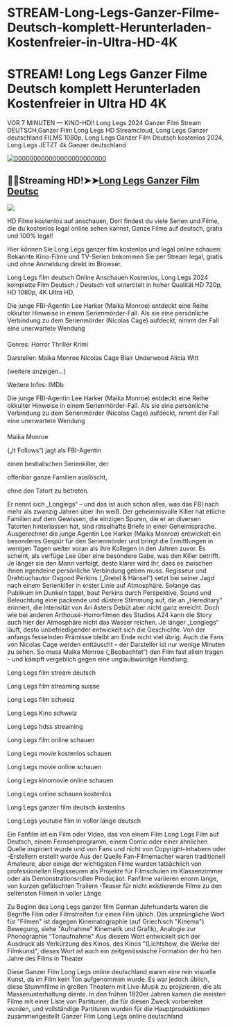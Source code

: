 # STREAM-Long-Legs-Ganzer-Filme-Deutsch-komplett-Herunterladen-Kostenfreier-in-Ultra-HD-4K

# STREAM! Long Legs Ganzer Filme Deutsch komplett Herunterladen Kostenfreier in Ultra HD 4K
<p dir="auto">VOR 7 MINUTEN — KINO-HD!! Long Legs 2024 Ganzer Film Stream DEUTSCH,Ganzer Film Long Legs HD Streamcloud, Long Legs Ganzer deutschland FILMS 1080p, Long Legs Ganzer Film Deutsch kostenlos 2024, Long Legs JETZT 4k Ganzer deutschland</p>
<p dir="auto"><a href="https://watchflixs.com/de/movie/1226578" rel="nofollow"><img src="https://ghanalotto24.wordpress.com/wp-content/uploads/2022/06/click-here-button-gif-1.gif?w=595" alt="000000000000000000000000" secured-asset-link="" data-animated-image="" style="max-width: 100%;"></a></p>
<div class="markdown-heading" dir="auto"><h2 tabindex="-1" class="heading-element" dir="auto">🔴✅Streaming HD!➤➤<a href="https://watchflixs.com/de/movie/1226578" rel="nofollow">Long Legs Ganzer Film Deutsc</a></h2><a
<p dir="auto"><img src="https://i.imgur.com/VwZgbKq.jpeg?qevr" />
<p dir="auto">HD Filme kostenlos auf anschauen, Dort findest du viele Serien und Filme, die du kostenlos legal online sehen kannst, Ganze Filme auf deutsch, gratis und 100% legal!</p>
<p dir="auto">Hier können Sie Long Legs ganzer film kostenlos und legal online schauen: Bekannte Kino-Filme und TV-Serien bekommen Sie per Stream legal, gratis und ohne Anmeldung direkt im Browser.</p>
<p dir="auto">Long Legs film deutsch Online Anschauen Kostenlos, Long Legs 2024 komplette Film Deutsch / Deutsch voll untertitelt in hoher Qualität HD 720p, HD 1080p, 4K Ultra HD,</p>
<p dir="auto">Die junge FBI-Agentin Lee Harker (Maika Monroe) entdeckt eine Reihe okkulter Hinweise in einem Serienmörder-Fall. Als sie eine persönliche Verbindung zu dem Serienmörder (Nicolas Cage) aufdeckt, nimmt der Fall eine unerwartete Wendung</p>
<p dir="auto">Genres:	Horror Thriller Krimi</p>
<p dir="auto">Darsteller: Maika Monroe Nicolas Cage Blair Underwood Alicia Witt</p>
<p dir="auto">(weitere anzeigen...)</p>
<p dir="auto">Weitere Infos: IMDb</p>
<p dir="auto">Die junge FBI-Agentin Lee Harker (Maika Monroe) entdeckt eine Reihe okkulter Hinweise in einem Serienmörder-Fall. Als sie eine persönliche Verbindung zu dem Serienmörder (Nicolas Cage) aufdeckt, nimmt der Fall eine unerwartete Wendung</p>
<p dir="auto">Maika Monroe</p>
<p dir="auto">(„It Follows“) jagt als FBI-Agentin</p>
<p dir="auto">einen bestialischen Serienkiller, der</p>
<p dir="auto">offenbar ganze Familien auslöscht,</p>
<p dir="auto">ohne den Tatort zu betreten.</p>
<p dir="auto">Er nennt sich „Longlegs“ – und das ist auch schon alles, was das FBI nach mehr als zwanzig Jahren über ihn weiß. Der geheimnisvolle Killer hat etliche Familien auf dem Gewissen, die einzigen Spuren, die er an diversen Tatorten hinterlassen hat, sind rätselhafte Briefe in einer Geheimsprache. Ausgerechnet die junge Agentin Lee Harker (Maika Monroe) entwickelt ein besonderes Gespür für den Serienmörder und bringt die Ermittlungen in wenigen Tagen weiter voran als ihre Kollegen in den Jahren zuvor. Es scheint, als verfüge Lee über eine besondere Gabe, was den Killer betrifft. Je länger sie den Mann verfolgt, desto klarer wird ihr, dass es zwischen ihnen irgendeine persönliche Verbindung geben muss. Regisseur und Drehbuchautor Osgood Perkins („Gretel & Hänsel“) setzt bei seiner Jagd nach einem Serienkiller in erster Linie auf Atmosphäre. Solange das Publikum im Dunkeln tappt, baut Perkins durch Perspektive, Sound und Beleuchtung eine packende und düstere Stimmung auf, die an „Hereditary“ erinnert, die Intensität von Ari Asters Debüt aber nicht ganz erreicht. Doch wie bei anderen Arthouse-Horrorfilmen des Studios A24 kann die Story auch hier der Atmosphäre nicht das Wasser reichen. Je länger „Longlegs“ läuft, desto unbefriedigender entwickelt sich die Geschichte. Von der anfangs fesselnden Prämisse bleibt am Ende nicht viel übrig. Auch die Fans von Nicolas Cage werden enttäuscht – der Darsteller ist nur wenige Minuten zu sehen. So muss Maika Monroe („Beobachtet“) den Film fast allein tragen – und kämpft vergeblich gegen eine unglaubwürdige Handlung.</p>
<p dir="auto">Long Legs film stream deutsch</p>
<p dir="auto">Long Legs film streaming suisse</p>
<p dir="auto">Long Legs film schweiz</p>
<p dir="auto">Long Legs Kino schweiz</p>
<p dir="auto">Long Legs hdss streaming</p>
<p dir="auto">Long Legs film online schauen</p>
<p dir="auto">Long Legs movie kostenlos schauen</p>
<p dir="auto">Long Legs movie online schauen</p>
<p dir="auto">Long Legs kinomovie online schauen</p>
<p dir="auto">Long Legs online schauen kostenlos</p>
<p dir="auto">Long Legs ganzer film deutsch kostenlos</p>
<p dir="auto">Long Legs youtube film in voller länge deutsch</p>
<p dir="auto">Ein Fanfilm ist ein Film oder Video, das von einem Film Long Legs Film auf Deutsch, einem Fernsehprogramm, einem Comic oder einer ähnlichen Quelle inspiriert wurde und von Fans und nicht von Copyright-Inhabern oder -Erstellern erstellt wurde Aus der Quelle Fan-Filmemacher waren traditionell Amateure, aber einige der wichtigsten Filme wurden tatsächlich von professionellen Regisseuren als Projekte für Filmschulen im Klassenzimmer oder als Demonstrationsrollen Produçãot. Fanfilme variieren enorm lange, von kurzen gefälschten Trailern -Teaser für nicht existierende Filme zu den seltensten Filmen in voller Länge</p>
<p dir="auto">Zu Beginn des Long Legs ganzer film German Jahrhunderts waren die Begriffe Film oder Filmstreifen für einen Film üblich. Das ursprüngliche Wort für "Filmen" ist dagegen Kinematographie (auf Griechisch "Kinema"). Bewegung, siehe "Aufnahme" Kinematik und Grafik), Analogie zur Phonographie "Tonaufnahme" Aus diesem Wort entwickelt sich der Ausdruck als Verkürzung des Kinos, des Kinos "(Lichtshow, die Werke der Filmkunst", dieses Wort ist auch ein zeitgenössische Formation der frü hen Jahre des Films in Theater</p>
<p dir="auto">Diese Ganzer Film Long Legs online deutschland waren eine rein visuelle Kunst, da im Film kein Ton aufgenommen wurde. Es war jedoch üblich, diese Stummfilme in großen Theatern mit Live-Musik zu projizieren, die als Massenunterhaltung diente. In den frühen 1920er Jahren kamen die meisten Filme mit einer Liste von Partituren, die für diesen Zweck vorbereitet wurden, und vollständige Partituren wurden für die Hauptproduktionen zusammengestellt Ganzer Film Long Legs online deutschland</p>
